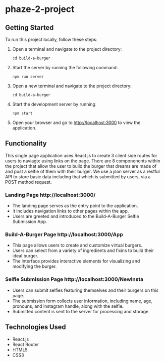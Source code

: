 # phaze-2-project

## Getting Started

To run this project locally, follow these steps:

1. Open a terminal and navigate to the project directory:
    ```
    cd build-a-burger
    ```

2. Start the server by running the following command:
    ```
    npm run server
    ```

3. Open a new terminal and navigate to the project directory:
    ```
    cd build-a-burger
    ```

4. Start the development server by running:
    ```
    npm start
    ```

5. Open your browser and go to [http://localhost:3000](http://localhost:3000) to view the application.

## Functionality

This single page application uses React.js to create 3 client side routes for users to naviagte using links on the page. 
There are 8 componenents within the project that allow the user to build the burger that dreams are made of and post a selfie of 
them with their burger. We use a json server as a restful API to store basic data including that which is submitted by users, 
via a POST method request. 

### Landing Page http://localhost:3000/

- The landing page serves as the entry point to the application.
- It includes navigation links to other pages within the app.
- Users are greeted and introduced to the Build-A-Burger Selfie Submission App.

### Build-A-Burger Page http://localhost:3000/App

- This page allows users to create and customize virtual burgers.
- Users can select from a variety of ingredients and fixins to build their ideal burger.
- The interface provides interactive elements for visualizing and modifying the burger.

### Selfie Submission Page http://localhost:3000/NewInsta

- Users can submit selfies featuring themselves and their burgers on this page.
- The submission form collects user information, including name, age, pronouns, and Instagram handle, along with the selfie.
- Submitted content is sent to the server for processing and storage.

## Technologies Used

- React.js
- React Router
- HTML5
- CSS3